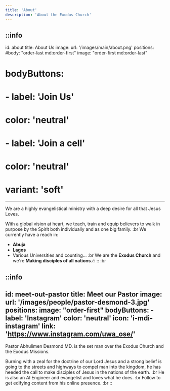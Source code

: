 ```yaml
---
title: 'About'
description: 'About the Exodus Church'
---
```


::info
---
id: about
title: About Us
image:
    url: '/images/main/about.png'
positions:
    #body: "order-last md:order-first"
    image: "order-first md:order-last"
# bodyButtons:
#     - label: 'Join Us'
#       color: 'neutral'
#     - label: 'Join a cell'
#       color: 'neutral'
#       variant: 'soft'
---
We are a highly evangelistical ministry with a deep desire for all that Jesus Loves.

With a global vision at heart, we teach, train and equip believers to walk in purpose by the Spirit
both individually and as one big family.
:br
We currently have a reach in:
- **Abuja**
- **Lagos**
- Various Universities and counting...
:br
We are the **Exodus Church** and we're **Making disciples of all nations**.🔥
::
:br

::info
---
id: meet-out-pastor
title: Meet our Pastor
image:
    url: '/images/people/pastor-desmond-3.jpg'
positions:
    image: "order-first"
bodyButtons:
    - label: 'Instagram'
      color: 'neutral'
      icon: 'i-mdi-instagram'
      link: 'https://www.instagram.com/uwa_ose/'
---
Pastor Abhulimen Desmond MD. is the set man over the Exodus Church and the Exodus Missions.

Burning with a zeal for the doctrine of our Lord Jesus and a strong belief is going
to the streets and highways  to compel man into the kingdom, he has heeded the call to make disciples
of Jesus in the nations of the earth.
:br
He is also an AI Engineer and evangelist and loves what he does.
:br
Follow to get edifying content from his online presence.
:br
::